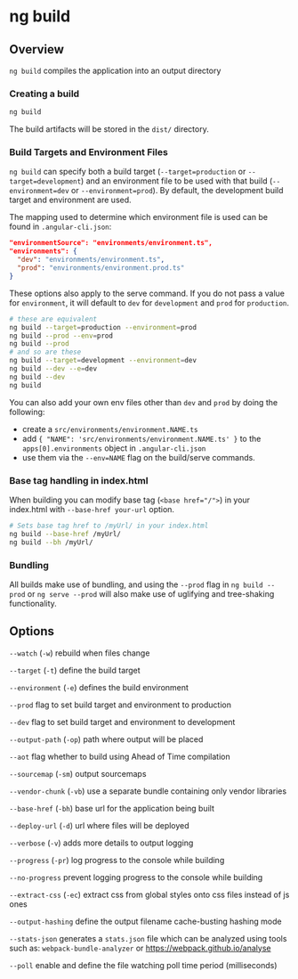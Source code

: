 <!-- Links in /docs/documentation should NOT have `.md` at the end, because they end up in our wiki at release. -->

# ng build

## Overview
`ng build` compiles the application into an output directory

### Creating a build

```bash
ng build
```

The build artifacts will be stored in the `dist/` directory.

### Build Targets and Environment Files

`ng build` can specify both a build target (`--target=production` or `--target=development`) and an
environment file to be used with that build (`--environment=dev` or `--environment=prod`).
By default, the development build target and environment are used.

The mapping used to determine which environment file is used can be found in `.angular-cli.json`:

```json
"environmentSource": "environments/environment.ts",
"environments": {
  "dev": "environments/environment.ts",
  "prod": "environments/environment.prod.ts"
}
```

These options also apply to the serve command. If you do not pass a value for `environment`,
it will default to `dev` for `development` and `prod` for `production`.

```bash
# these are equivalent
ng build --target=production --environment=prod
ng build --prod --env=prod
ng build --prod
# and so are these
ng build --target=development --environment=dev
ng build --dev --e=dev
ng build --dev
ng build
```

You can also add your own env files other than `dev` and `prod` by doing the following:
- create a `src/environments/environment.NAME.ts`
- add `{ "NAME": 'src/environments/environment.NAME.ts' }` to the `apps[0].environments` object in `.angular-cli.json`
- use them via the `--env=NAME` flag on the build/serve commands.

### Base tag handling in index.html

When building you can modify base tag (`<base href="/">`) in your index.html with `--base-href your-url` option.

```bash
# Sets base tag href to /myUrl/ in your index.html
ng build --base-href /myUrl/
ng build --bh /myUrl/
```

### Bundling

All builds make use of bundling, and using the `--prod` flag in  `ng build --prod`
or `ng serve --prod` will also make use of uglifying and tree-shaking functionality.

## Options
`--watch` (`-w`) rebuild when files change

`--target` (`-t`) define the build target

`--environment` (`-e`) defines the build environment

`--prod` flag to set build target and environment to production

`--dev` flag to set build target and environment to development

`--output-path` (`-op`) path where output will be placed

`--aot` flag whether to build using Ahead of Time compilation

`--sourcemap` (`-sm`) output sourcemaps

`--vendor-chunk` (`-vb`) use a separate bundle containing only vendor libraries

`--base-href` (`-bh`) base url for the application being built

`--deploy-url` (`-d`) url where files will be deployed

`--verbose` (`-v`) adds more details to output logging

`--progress` (`-pr`) log progress to the console while building

`--no-progress` prevent logging progress to the console while building

`--extract-css` (`-ec`) extract css from global styles onto css files instead of js ones

`--output-hashing` define the output filename cache-busting hashing mode

`--stats-json` generates a `stats.json` file which can be analyzed using tools such as: `webpack-bundle-analyzer` or https://webpack.github.io/analyse

`--poll` enable and define the file watching poll time period (milliseconds)
